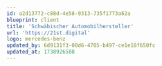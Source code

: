```yaml
---
id: a2d13772-c88d-4e58-9313-735f1773a62a
blueprint: client
title: 'Schwäbischer Automobilhersteller'
url: 'https://21st.digital'
logo: mercedes-benz
updated_by: 6d9131f3-00d6-4705-b497-ce1e18f650fc
updated_at: 1738926588
---
```

